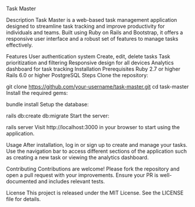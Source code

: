 Task Master

Description
Task Master is a web-based task management application designed to streamline task tracking and improve productivity for individuals and teams. Built using Ruby on Rails and Bootstrap, it offers a responsive user interface and a robust set of features to manage tasks effectively.

Features
User authentication system
Create, edit, delete tasks
Task prioritization and filtering
Responsive design for all devices
Analytics dashboard for task tracking
Installation
Prerequisites
Ruby 2.7 or higher
Rails 6.0 or higher
PostgreSQL
Steps
Clone the repository:

git clone https://github.com/your-username/task-master.git
cd task-master
Install the required gems:


bundle install
Setup the database:


rails db:create db:migrate
Start the server:


rails server
Visit http://localhost:3000 in your browser to start using the application.

Usage
After installation, log in or sign up to create and manage your tasks. Use the navigation bar to access different sections of the application such as creating a new task or viewing the analytics dashboard.

Contributing
Contributions are welcome! Please fork the repository and open a pull request with your improvements. Ensure your PR is well-documented and includes relevant tests.

License
This project is released under the MIT License. See the LICENSE file for details.

